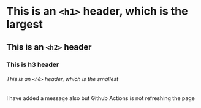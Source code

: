# This is an `<h1>` header, which is the largest

## This is an `<h2>` header

### This is h3 header
###### This is an `<h6>` header, which is the smallest


I have added a message also but Github Actions is not refreshing the page
